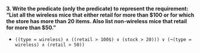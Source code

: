 **3. Write the predicate (only the predicate) to represent the requirement: “List all the wireless mice that either retail for more than $100 or for which the store has more than 20 items. Also list non-wireless mice that retail for more than $50.”**

- `((type = wireless) ∧ ((retail > 100$) ∨ (stock > 20))) ∨ (¬(type = wireless) ∧ (retail > 50))`
